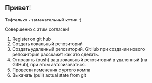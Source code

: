 ## Привет!

Тефтелька - замечательный котик :)

Совершенно с этим согласен!

1. Register on git hub
2. Создать локальный репозиторий
3. Создать удаленный репозиторий. GitHub при создании нового репозитория расскажет как это сделать.
4. Отправить (push) ваш локальный репозиторий в удаленный (на GitHub), при этом авторизоваться.
5. Провести изменения с ургого компа
6. Выкачать (pull) actual state from git